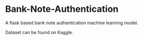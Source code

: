 # Bank-Note-Authentication
A flask based bank note authentication machine learning model.

Dataset can be found on Kaggle.
